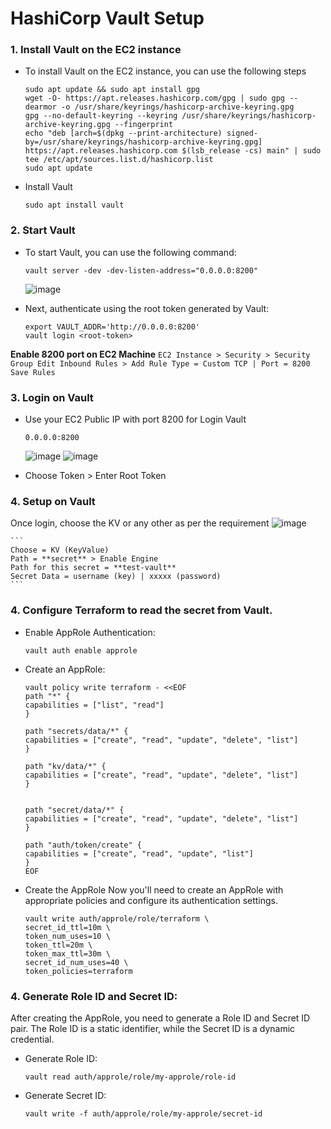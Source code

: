 # HashiCorp Vault Setup

### 1. Install Vault on the EC2 instance
- To install Vault on the EC2 instance, you can use the following steps
    ```
    sudo apt update && sudo apt install gpg
    wget -O- https://apt.releases.hashicorp.com/gpg | sudo gpg --dearmor -o /usr/share/keyrings/hashicorp-archive-keyring.gpg
    gpg --no-default-keyring --keyring /usr/share/keyrings/hashicorp-archive-keyring.gpg --fingerprint
    echo "deb [arch=$(dpkg --print-architecture) signed-by=/usr/share/keyrings/hashicorp-archive-keyring.gpg] https://apt.releases.hashicorp.com $(lsb_release -cs) main" | sudo tee /etc/apt/sources.list.d/hashicorp.list
    sudo apt update
    ```

- Install Vault
    ```
    sudo apt install vault
    ```

### 2. Start Vault
- To start Vault, you can use the following command:
    ```
    vault server -dev -dev-listen-address="0.0.0.0:8200"
    ```
  ![image](https://github.com/user-attachments/assets/7999c90a-32f8-45ee-9075-bfc32c719737)

- Next, authenticate using the root token generated by Vault:
    ```
    export VAULT_ADDR='http://0.0.0.0:8200'
    vault login <root-token>
    ```
**Enable 8200 port on EC2 Machine** 
    ```
    EC2 Instance > Security > Security Group
    Edit Inbound Rules > Add Rule
    Type = Custom TCP | Port = 8200
    Save Rules
    ```

### 3. Login on Vault
- Use your EC2 Public IP with port 8200 for Login Vault
    ```
    0.0.0.0:8200
    ```
    ![image](https://github.com/user-attachments/assets/40f82586-9b42-4fd9-bb60-f1020763a0d7)
    ![image](https://github.com/user-attachments/assets/be14703a-a6bf-41d7-96f0-d024fd9e483e)

- Choose Token > Enter Root Token

### 4. Setup on Vault
Once login, choose the KV or any other as per the requirement
     ![image](https://github.com/user-attachments/assets/c5e0168a-b768-4612-accf-024afa1097a0)

    ```
    Choose = KV (KeyValue)
    Path = **secret** > Enable Engine
    Path for this secret = **test-vault**
    Secret Data = username (key) | xxxxx (password)
    ```
    
### 4. Configure Terraform to read the secret from Vault.
- Enable AppRole Authentication:
    ```
    vault auth enable approle
    ```

- Create an AppRole:
    ```
    vault policy write terraform - <<EOF
    path "*" {
    capabilities = ["list", "read"]
    }

    path "secrets/data/*" {
    capabilities = ["create", "read", "update", "delete", "list"]
    }

    path "kv/data/*" {
    capabilities = ["create", "read", "update", "delete", "list"]
    }


    path "secret/data/*" {
    capabilities = ["create", "read", "update", "delete", "list"]
    }

    path "auth/token/create" {
    capabilities = ["create", "read", "update", "list"]
    }
    EOF
    ```

- Create the AppRole
Now you'll need to create an AppRole with appropriate policies and configure its authentication settings.
    ```
    vault write auth/approle/role/terraform \
    secret_id_ttl=10m \
    token_num_uses=10 \
    token_ttl=20m \
    token_max_ttl=30m \
    secret_id_num_uses=40 \
    token_policies=terraform
    ```

### 4. Generate Role ID and Secret ID:
After creating the AppRole, you need to generate a Role ID and Secret ID pair. The Role ID is a static identifier, while the Secret ID is a dynamic credential.

- Generate Role ID:
    ```
    vault read auth/approle/role/my-approle/role-id
    ```

- Generate Secret ID:
    ```
    vault write -f auth/approle/role/my-approle/secret-id
    ```
